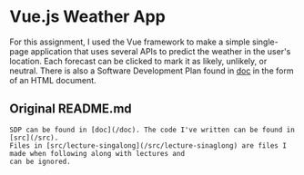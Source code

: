 # Vue.js Weather App

For this assignment, I used the Vue framework to make a simple single-page application that uses several APIs to predict the weather in the user's location. Each forecast can be clicked to mark it as likely, unlikely, or neutral. There is also a Software Development Plan found in [doc](/doc) in the form of an HTML document.

## Original README.md
```
SDP can be found in [doc](/doc). The code I've written can be found in [src](/src). 
Files in [src/lecture-singalong](/src/lecture-sinaglong) are files I made when following along with lectures and
can be ignored.
```
